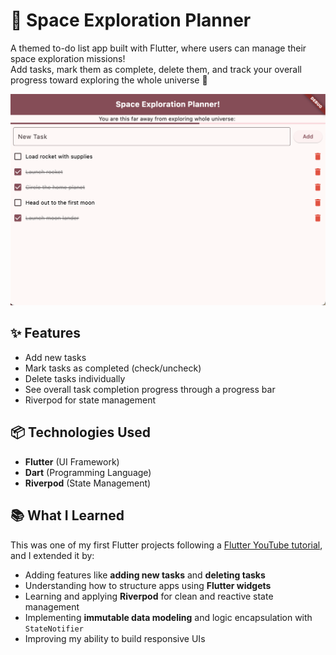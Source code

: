# 🌌 Space Exploration Planner

A themed to-do list app built with Flutter, where users can manage their space exploration missions!  
Add tasks, mark them as complete, delete them, and track your overall progress toward exploring the whole universe 🚀

![Space screenshot](./Screenshots/demo_space.png)

## ✨ Features

- Add new tasks 
- Mark tasks as completed (check/uncheck)  
- Delete tasks individually  
- See overall task completion progress through a progress bar  
- Riverpod for state management

## 📦 Technologies Used

- **Flutter** (UI Framework)
- **Dart** (Programming Language)
- **Riverpod** (State Management)

## 📚 What I Learned

This was one of my first Flutter projects following a [Flutter YouTube tutorial](https://youtu.be/xWV71C2kp38?si=UYVW_7ao5qQjN4dd), and I extended it by:

- Adding features like **adding new tasks** and **deleting tasks**
- Understanding how to structure apps using **Flutter widgets**
- Learning and applying **Riverpod** for clean and reactive state management
- Implementing **immutable data modeling** and logic encapsulation with `StateNotifier`
- Improving my ability to build responsive UIs


